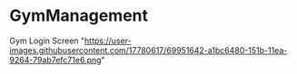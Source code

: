 # GymManagement
Gym
Login Screen
"https://user-images.githubusercontent.com/17780617/69951642-a1bc6480-151b-11ea-9264-79ab7efc71e6.png"

